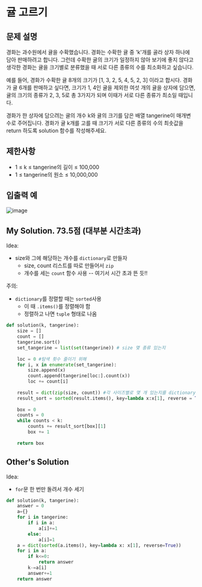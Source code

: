 # 귤 고르기

## 문제 설명
경화는 과수원에서 귤을 수확했습니다. 경화는 수확한 귤 중 'k'개를 골라 상자 하나에 담아 판매하려고 합니다. 그런데 수확한 귤의 크기가 일정하지 않아 보기에 좋지 않다고 생각한 경화는 귤을 크기별로 분류했을 때 서로 다른 종류의 수를 최소화하고 싶습니다.

예를 들어, 경화가 수확한 귤 8개의 크기가 [1, 3, 2, 5, 4, 5, 2, 3] 이라고 합시다. 경화가 귤 6개를 판매하고 싶다면, 크기가 1, 4인 귤을 제외한 여섯 개의 귤을 상자에 담으면, 귤의 크기의 종류가 2, 3, 5로 총 3가지가 되며 이때가 서로 다른 종류가 최소일 때입니다.

경화가 한 상자에 담으려는 귤의 개수 k와 귤의 크기를 담은 배열 tangerine이 매개변수로 주어집니다. 경화가 귤 k개를 고를 때 크기가 서로 다른 종류의 수의 최솟값을 return 하도록 solution 함수를 작성해주세요.

## 제한사항
- 1 ≤ k ≤ tangerine의 길이 ≤ 100,000
- 1 ≤ tangerine의 원소 ≤ 10,000,000

## 입출력 예
![image](https://github.com/ultimate-mj/Coding-test-practice/assets/122213470/30a2dfb2-2120-43d1-aa52-4e017fb9c826)

## My Solution. 73.5점 (대부분 시간초과)

Idea:
- size와 그에 해당하는 개수를 `dictionary`로 만들자
  + size, count 리스트를 따로 만들어서 `zip`
  + 개수를 세는 `count` 함수 사용 -- 여기서 시간 초과 뜬 듯!!

주의:
- `dictionary`를 정렬할 때는 `sorted`사용
  + 이 때 `.items()`를 정렬해야 함
  + 정렬하고 나면 `tuple` 형태로 나옴

```python
def solution(k, tangerine):
    size = []
    count = []
    tangerine.sort()
    set_tangerine = list(set(tangerine)) # size 몇 종류 있는지
    
    loc = 0 #탐색 횟수 줄이기 위해
    for i, x in enumerate(set_tangerine):
        size.append(x)
        count.append(tangerine[loc:].count(x))
        loc += count[i]
        
    result = dict(zip(size, count)) #각 사이즈별로 몇 개 있는지를 dictionary 로
    result_sort = sorted(result.items(), key=lambda x:x[1], reverse = True) #개수가 많은 사이즈부터 sort
    
    box = 0
    counts = 0
    while counts < k:
        counts += result_sort[box][1]
        box += 1
    
    return box
```

## Other's Solution

Idea:
- `for`문 한 번만 돌려서 개수 세기

```python
def solution(k, tangerine):
    answer = 0
    a={}
    for i in tangerine:
        if i in a:
            a[i]+=1
        else:
            a[i]=1
    a = dict(sorted(a.items(), key=lambda x: x[1], reverse=True))
    for i in a:
        if k<=0:
            return answer
        k-=a[i]
        answer+=1
    return answer
```



